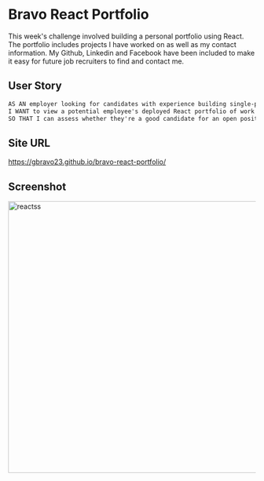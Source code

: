 # Bravo React Portfolio

This week's challenge involved building a personal portfolio using React. The portfolio includes projects I have worked on as well as my contact information. My Github, Linkedin and Facebook have been included to make it easy for future job recruiters to find and contact me.

## User Story

```md
AS AN employer looking for candidates with experience building single-page applications
I WANT to view a potential employee's deployed React portfolio of work samples
SO THAT I can assess whether they're a good candidate for an open position
```
## Site URL
https://gbravo23.github.io/bravo-react-portfolio/

## Screenshot

<img width="554" alt="reactss" src="https://user-images.githubusercontent.com/75341723/116845208-0dd04b80-ab9a-11eb-9528-d5b08daaa51c.png">





